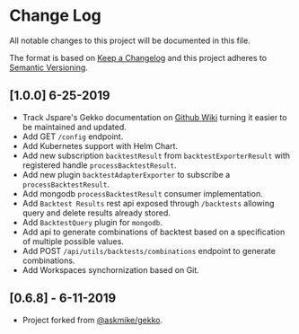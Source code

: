 # Change Log
All notable changes to this project will be documented in this file.

The format is based on [Keep a Changelog](http://keepachangelog.com/) 
and this project adheres to [Semantic Versioning](http://semver.org/).

## [1.0.0] 6-25-2019

- Track Jspare's Gekko documentation on [Github Wiki](https://github.com/jspare-projects/gekko/wiki) turning it easier to be maintained and updated.
- Add GET `/config` endpoint.
- Add Kubernetes support with Helm Chart.
- Add new subscription `backtestResult` from `backtestExporterResult` with registered handle `processBacktestResult`.
- Add new plugin `backtestAdapterExporter` to subscribe a `processBacktestResult`. 
- Add mongodb `processBacktestResult` consumer implementation.
- Add `Backtest Results` rest api exposed through `/backtests` allowing query and delete results already stored.
- Add `BacktestQuery` plugin for `mongodb`.
- Add api to generate combinations of backtest based on a specification of multiple possible values. 
- Add POST `/api/utils/backtests/combinations` endpoint to generate combinations.
- Add Workspaces synchornization based on Git.

## [0.6.8] - 6-11-2019

- Project forked from [@askmike/gekko](https://github.com/askmike/gekko).
